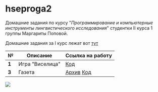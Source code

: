 # hseproga2
Домашние задания по курсу "*Программирование и компьютерные инструменты лингвистического исследования*" студентки II курса 1 группы Маргариты Поповой.

Домашние задания за I курс лежат вот [тут](https://github.com/bravobaker/hseprog)

__№__|__Описание__|__Ссылка на работу__
---|---|---
__1__|Игра "Виселица"|[Код](https://github.com/bravobaker/hseproga2/blob/master/hw1/hw_1.py)
__3__|Газета|[Архив](https://drive.google.com/drive/u/0/folders/1fMfqrWYmILNhKgxV3k_3gMbePRrAizOH) [Код](https://github.com/bravobaker/hseproga2/blob/master/hw3.ipynb)

![](https://imgs.xkcd.com/comics/git.png)
